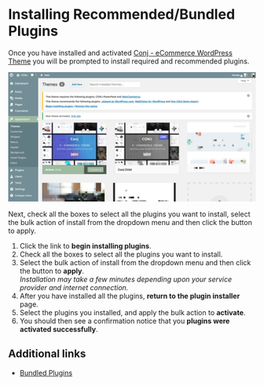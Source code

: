 # Installing Recommended/Bundled Plugins

Once you have installed and activated [Conj - eCommerce WordPress Theme](https://themeforest.net/item/conj-ecommerce-wordpress-theme/21935639?ref=mypreview) you will be prompted to install required and recommended plugins.

![Installing Recommended/Bundled Plugins for Conj - eCommerce WordPress Theme](img/installing-recommended-plugins.png)

Next, check all the boxes to select all the plugins you want to install, select the bulk action of install from the dropdown menu and then click the button to apply.

1. Click the link to **begin installing plugins**.
2. Check all the boxes to select all the plugins you want to install.
3. Select the bulk action of install from the dropdown menu and then click the button to **apply**.<br/>
*Installation may take a few minutes depending upon your service provider and internet connection.*
4. After you have installed all the plugins, **return to the plugin installer** page.
5. Select the plugins you installed, and apply the bulk action to **activate**.
6. You should then see a confirmation notice that you **plugins were activated successfully**.

## Additional links

* [Bundled Plugins](https://help.market.envato.com/hc/en-us/articles/213762463-Bundled-Plugins)
